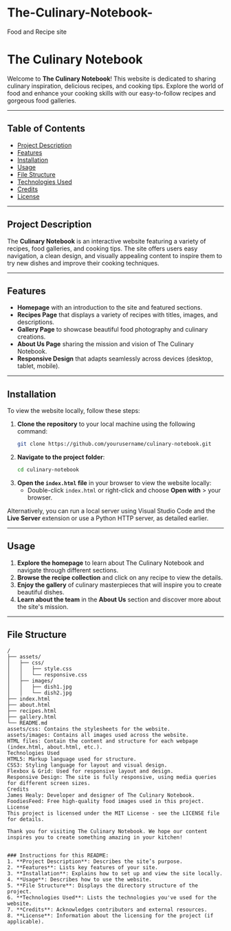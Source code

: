 # The-Culinary-Notebook-
Food and Recipe site


# The Culinary Notebook

Welcome to **The Culinary Notebook**! This website is dedicated to sharing culinary inspiration, delicious recipes, and cooking tips. Explore the world of food and enhance your cooking skills with our easy-to-follow recipes and gorgeous food galleries.

---

## Table of Contents

- [Project Description](#project-description)
- [Features](#features)
- [Installation](#installation)
- [Usage](#usage)
- [File Structure](#file-structure)
- [Technologies Used](#technologies-used)
- [Credits](#credits)
- [License](#license)

---

## Project Description

The **Culinary Notebook** is an interactive website featuring a variety of recipes, food galleries, and cooking tips. The site offers users easy navigation, a clean design, and visually appealing content to inspire them to try new dishes and improve their cooking techniques.

---

## Features

- **Homepage** with an introduction to the site and featured sections.
- **Recipes Page** that displays a variety of recipes with titles, images, and descriptions.
- **Gallery Page** to showcase beautiful food photography and culinary creations.
- **About Us Page** sharing the mission and vision of The Culinary Notebook.
- **Responsive Design** that adapts seamlessly across devices (desktop, tablet, mobile).
  
---

## Installation

To view the website locally, follow these steps:

1. **Clone the repository** to your local machine using the following command:
    ```bash
    git clone https://github.com/yourusername/culinary-notebook.git
    ```
2. **Navigate to the project folder**:
    ```bash
    cd culinary-notebook
    ```
3. **Open the `index.html` file** in your browser to view the website locally:
    - Double-click `index.html` or right-click and choose **Open with** > your browser.

Alternatively, you can run a local server using Visual Studio Code and the **Live Server** extension or use a Python HTTP server, as detailed earlier.

---

## Usage

1. **Explore the homepage** to learn about The Culinary Notebook and navigate through different sections.
2. **Browse the recipe collection** and click on any recipe to view the details.
3. **Enjoy the gallery** of culinary masterpieces that will inspire you to create beautiful dishes.
4. **Learn about the team** in the **About Us** section and discover more about the site's mission.

---

## File Structure

```plaintext
/
├── assets/
│   ├── css/
│   │   ├── style.css
│   │   └── responsive.css
│   ├── images/
│   │   ├── dish1.jpg
│   │   └── dish2.jpg
├── index.html
├── about.html
├── recipes.html
├── gallery.html
└── README.md
assets/css: Contains the stylesheets for the website.
assets/images: Contains all images used across the website.
HTML files: Contain the content and structure for each webpage (index.html, about.html, etc.).
Technologies Used
HTML5: Markup language used for structure.
CSS3: Styling language for layout and visual design.
Flexbox & Grid: Used for responsive layout and design.
Responsive Design: The site is fully responsive, using media queries for different screen sizes.
Credits
James Healy: Developer and designer of The Culinary Notebook.
FoodiesFeed: Free high-quality food images used in this project.
License
This project is licensed under the MIT License - see the LICENSE file for details.

Thank you for visiting The Culinary Notebook. We hope our content inspires you to create something amazing in your kitchen!


### Instructions for this README:
1. **Project Description**: Describes the site’s purpose.
2. **Features**: Lists key features of your site.
3. **Installation**: Explains how to set up and view the site locally.
4. **Usage**: Describes how to use the website.
5. **File Structure**: Displays the directory structure of the project.
6. **Technologies Used**: Lists the technologies you've used for the website.
7. **Credits**: Acknowledges contributors and external resources.
8. **License**: Information about the licensing for the project (if applicable).

